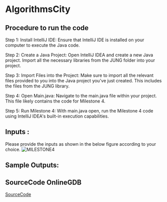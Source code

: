 # AlgorithmsCity
## Procedure to run the code
Step 1: Install IntelliJ IDE:
Ensure that IntelliJ IDE is installed on your computer to execute the Java code.

Step 2: Create a Java Project:
Open IntelliJ IDEA and create a new Java project. Import all the necessary libraries from the JUNG folder into your project.

Step 3: Import Files into the Project:
Make sure to import all the relevant files provided to you into the Java project you've just created. This includes the files from the JUNG library.

Step 4: Open Main.java:
Navigate to the main.java file within your project. This file likely contains the code for Milestone 4.

Step 5: Run Milestone 4:
With main.java open, run the Milestone 4 code using IntelliJ IDEA's built-in execution capabilities.

## Inputs :
Please provide the inputs as shown in the below figure according to your choice.
![MILESTONE4](https://github.com/Sirish-C/AlgorithmsCity/assets/151399787/37d42ece-8367-4986-9fdc-9f52df4d44af)

## Sample Outputs: 




## SourceCode OnlineGDB
[SourceCode](https://onlinegdb.com/XfIqGzbXI)
